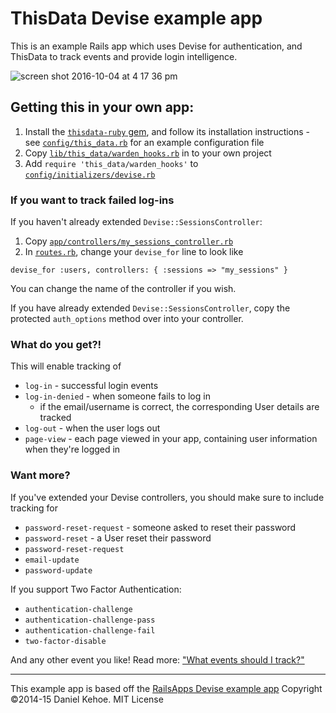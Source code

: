 # ThisData Devise example app

This is an example Rails app which uses Devise for authentication, and ThisData
to track events and provide login intelligence.

![screen shot 2016-10-04 at 4 17 36 pm](https://cloud.githubusercontent.com/assets/342417/19061532/1fcd5e58-8a4e-11e6-8eca-264757a78bc6.png)


## Getting this in your own app:

  1. Install the [`thisdata-ruby` gem](https://github.com/thisdata/thisdata-ruby), and follow its installation instructions
    - see [`config/this_data.rb`](https://github.com/thisdata/thisdata-devise-example/blob/master/config/initializers/this_data.rb) for an example configuration file
  1. Copy [`lib/this_data/warden_hooks.rb`](https://github.com/thisdata/thisdata-devise-example/blob/master/lib/this_data/warden_hooks.rb) in to your own project
  1. Add `require 'this_data/warden_hooks'` to [`config/initializers/devise.rb`](https://github.com/thisdata/thisdata-devise-example/blob/2b320ee127eb4f620a482f91228121846280def3/config/initializers/devise.rb#L26)

### If you want to track failed log-ins

If you haven't already extended `Devise::SessionsController`:

  1. Copy [`app/controllers/my_sessions_controller.rb`](https://github.com/thisdata/thisdata-devise-example/blob/master/app/controllers/my_sessions_controller.rb)
  1. In [`routes.rb`](https://github.com/thisdata/thisdata-devise-example/blob/master/config/routes.rb), change your `devise_for` line to look like
```
devise_for :users, controllers: { :sessions => "my_sessions" }
```

You can change the name of the controller if you wish.

If you have already extended `Devise::SessionsController`, copy the protected
`auth_options` method over into your controller.

### What do you get?!

This will enable tracking of

  - `log-in` - successful login events
  - `log-in-denied` - when someone fails to log in
    - if the email/username is correct, the corresponding User details are tracked
  - `log-out` - when the user logs out
  - `page-view` - each page viewed in your app, containing user information
   when they're logged in

### Want more?

If you've extended your Devise controllers, you should make sure to include
tracking for

  - `password-reset-request` - someone asked to reset their password
  - `password-reset` - a User reset their password
  - `password-reset-request`
  - `email-update`
  - `password-update`

If you support Two Factor Authentication:

  - `authentication-challenge`
  - `authentication-challenge-pass`
  - `authentication-challenge-fail`
  - `two-factor-disable`
  
And any other event you like! Read more: ["What events should I track?"](help.thisdata.com/docs/what-events-should-i-track)

---

This example app is based off the [RailsApps Devise example app](https://github.com/RailsApps/rails-devise)
Copyright ©2014-15 Daniel Kehoe. MIT License
